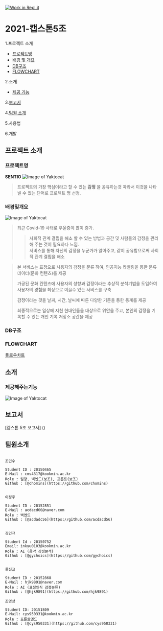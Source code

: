 [![Work in Repl.it](https://classroom.github.com/assets/work-in-replit-14baed9a392b3a25080506f3b7b6d57f295ec2978f6f33ec97e36a161684cbe9.svg)](https://classroom.github.com/online_ide?assignment_repo_id=349932&assignment_repo_type=GroupAssignmentRepo)
# 2021-캡스톤5조

1.프로젝트 소개
  - [프로젝트명](#프로젝트명)
  - [배경 및 개요](#배경및개요)
  - [DB구조](#DB구조)
  - [FLOWCHART](#FLOWCHART)

2.소개
  - [제공 기능](#제공해주는기능)

3.[보고서](#보고서)

4.[팀원 소개](#팀원소개)

5.사용법

6.개발

## 프로젝트 소개

### 프로젝트명  

**SENTIO**
![Image of Yaktocat](https://firebasestorage.googleapis.com/v0/b/my-project-1541150284852.appspot.com/o/logo.png?alt=media&token=92a29bfc-11aa-409b-b45c-2a3729338492)
> 프로젝트의 가장 핵심이라고 할 수 있는 **감정** 을 공유하는것 따라서 이것을 나타낼 수 있는 단어로 프로젝트 명 선정.

### 배경및개요
![Image of Yaktocat](https://firebasestorage.googleapis.com/v0/b/my-project-1541150284852.appspot.com/o/reason.png?alt=media&token=0c4957c6-5b2e-4af1-92e3-db3b2d54753d)
> 최근 Covid-19 사태로 우울증이 많이 증가. 
>> 사회적 관계 결핍을 해소 할 수 있는 방법과 공간 및 사람들의 감정을 관리해 주는 것이 필요하다 느낌.  
>> 서비스를 통해 자신의 감정을 누군가가 알아주고, 같이 공유함으로써 사회적 관계 결핍을 해소

> 본 서비스는 표정으로 사용자의 감정을 분류 하여, 인공지능 라벨링을 통한 분류 데이터(문화 컨텐츠)를 제공  
> 
> 가공된 문화 컨텐츠에 사용자의 성향과 감정이라는 추상적 분석기법을 도입하여 사용자의 경험을 최상으로 이끌수 있는 서비스를 구축
> 
> 감정이라는 것을 날짜, 시간, 날씨에 따른 다양한 기준을 통한 통계를 제공  
> 
> 최종적으로는 일상에 지친 현대인들을 대상으로 위안을 주고, 본인의 감정을 기록할 수 있는 개인 기록 저장소 공간을 제공


### DB구조


### FLOWCHART
[플로우차트](https://www.figma.com/file/O8MEjdSwNziQ55AquC1x5M/Untitled?node-id=0%3A1)

## 소개

### 제공해주는기능
![Image of Yaktocat](https://firebasestorage.googleapis.com/v0/b/my-project-1541150284852.appspot.com/o/%EA%B8%B0%EB%8A%A5.png?alt=media&token=9dfe4416-d2c4-43b4-806b-1c155ac99481)

## 보고서

[캡스톤 5조 보고서] () 

## 팀원소개
```

조민수

Student ID : 20150465
E-Mail : cms4317@kookmin.ac.kr
Role : 팀장, 백엔드(보조), 프론트(보조)
Github : [@chomins](https://github.com/chomins)

```

```

이정우

Student ID : 20152851
E-Mail : acdacd66@naver.com
Role : 백엔드
Github : [@acdadc56](https://github.com/acdacd56)

```

```

김인규

Student Id : 20150752
Email: inkyu0103@kookmin.ac.kr
Role : AI (음악 감정분석)
Github : [@gychoics](https://github.com/gychoics)

```

```

한진교

Student ID : 20152868
E-Mail : hjk9891@naver.com
Role : AI (표정인식 감정분류)
Github : [@hjk9891](https://github.com/hjk9891)

```

```
조영상

Student ID: 20151809
E-Mail: cys950331@kookmin.ac.kr
Role : 프론트엔드
Github : [@cys950331](https://github.com/cys950331)

```
